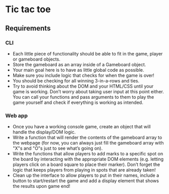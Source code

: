 # Tic tac toe

## Requirements

### CLI

-   Each little piece of functionality should be able to fit in the game, player or gameboard objects.
-   Store the gameboard as an array inside of a Gameboard object.
-   Your main goal here is to have as little global code as possible.
-   Make sure you include logic that checks for when the game is over!
-   You should be checking for all winning 3-in-a-rows and ties.
-   Try to avoid thinking about the DOM and your HTML/CSS until your game is working. Don’t worry about taking user input at this point either. You can call your functions and pass arguments to them to play the game yourself and check if everything is working as intended.

### Web app

-   Once you have a working console game, create an object that will handle the display/DOM logic.
-   Write a function that will render the contents of the gameboard array to the webpage (for now, you can always just fill the gameboard array with "X"s and "O"s just to see what’s going on).
-   Write the functions that allow players to add marks to a specific spot on the board by interacting with the appropriate DOM elements (e.g. letting players click on a board square to place their marker). Don’t forget the logic that keeps players from playing in spots that are already taken!
-   Clean up the interface to allow players to put in their names, include a button to start/restart the game and add a display element that shows the results upon game end!
